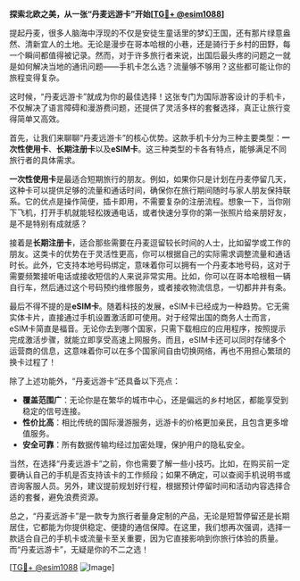 **探索北欧之美，从一张“丹麦远游卡”开始[[TG💪+ @esim1088](https://t.me/s/esim1088)]**

提起丹麦，很多人脑海中浮现的不仅是安徒生童话里的梦幻王国，还有那片绿意盎然、清新宜人的土地。无论是漫步在哥本哈根的小巷，还是骑行于乡村的田野，每一个瞬间都值得被记录。然而，对于许多旅行者来说，出国后最头疼的问题之一就是如何解决当地的通讯问题——手机卡怎么选？流量够不够用？这些都可能让你的旅程变得复杂。

这时候，“丹麦远游卡”就成为你的最佳选择！这张专门为国际游客设计的手机卡，不仅解决了语言障碍和漫游费问题，还提供了灵活多样的套餐选择，真正让旅行变得简单又高效。

首先，让我们来聊聊“丹麦远游卡”的核心优势。这款手机卡分为三种主要类型：**一次性使用卡**、**长期注册卡**以及**eSIM卡**。这三种类型的卡各有特点，能够满足不同旅行者的具体需求。

**一次性使用卡**是最适合短期旅行的朋友。例如，如果你只是计划在丹麦停留几天，这种卡可以提供足够的流量和通话时间，确保你在旅行期间随时与家人朋友保持联系。它的优点是操作简便，插卡即用，不需要复杂的注册流程。想象一下，当你刚下飞机，打开手机就能轻松拨通电话，或者快速分享你的第一张照片给亲朋好友，是不是特别有成就感？

接着是**长期注册卡**，适合那些需要在丹麦逗留较长时间的人士，比如留学或工作的朋友。这类卡的优势在于灵活性更高，你可以根据自己的实际需求调整流量和通话时长。此外，它支持本地号码绑定，意味着你可以拥有一个丹麦本地号码，这对于需要频繁接听电话或接收短信的人来说非常实用。比如，你可以在哥本哈根租一辆自行车，然后通过这个号码预约维修服务，或者接收物流信息，一切都井井有条。

最后不得不提的是**eSIM卡**。随着科技的发展，eSIM卡已经成为一种趋势。它无需实体卡片，直接通过手机设置激活即可使用。对于经常出国的商务人士而言，eSIM卡简直是福音。无论你去到哪个国家，只需下载相应的应用程序，按照提示完成激活步骤，就能立即享受高速上网服务。而且，eSIM卡还可以同时存储多个运营商的信息，这意味着你可以在多个国家间自由切换网络，再也不用担心繁琐的换卡过程了！

除了上述功能外，“丹麦远游卡”还具备以下亮点：

- **覆盖范围广**：无论你是在繁华的城市中心，还是偏远的乡村地区，都能享受到稳定的信号连接。
- **性价比高**：相比传统的国际漫游服务，远游卡的价格更加亲民，且包含更多增值服务。
- **安全可靠**：所有数据传输均经过加密处理，保护用户的隐私安全。

当然，在选择“丹麦远游卡”之前，你也需要了解一些小技巧。比如，在购买前一定要确认自己的手机是否支持该卡的工作频段；如果不确定，可以查阅手机说明书或咨询客服人员。另外，建议提前规划好行程，根据预计停留时间和活动内容选择合适的套餐，避免浪费资源。

总之，“丹麦远游卡”是一款专为旅行者量身定制的产品，无论是短暂停留还是长期居住，它都能为你提供稳定、便捷的通信保障。在这里，我们想再次强调，选择一款适合自己的手机卡或流量卡至关重要，因为它直接影响到你旅行体验的质量。而“丹麦远游卡”，无疑是你的不二之选！

[[TG💪+ @esim1088](https://t.me/s/esim1088) ![Image](https://i.postimg.cc/4NQfJmqS/Snipaste-2025-05-13-00-14-12.png)]